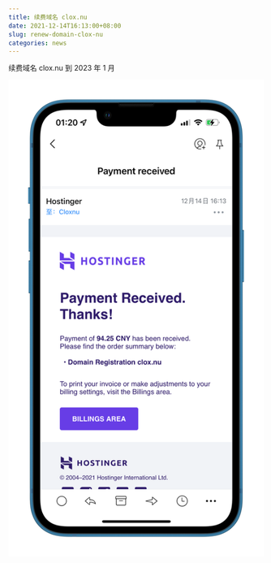 ```yaml
---
title: 续费域名 clox.nu
date: 2021-12-14T16:13:00+08:00
slug: renew-domain-clox-nu
categories: news
---
```


续费域名 clox.nu 到 2023 年 1 月

![图片](assets/IMG_2.png)